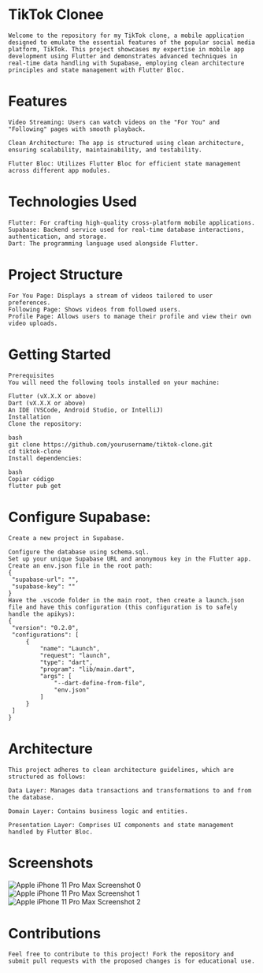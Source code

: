 # TikTok Clonee
    Welcome to the repository for my TikTok clone, a mobile application designed to emulate the essential features of the popular social media platform, TikTok. This project showcases my expertise in mobile app development using Flutter and demonstrates advanced techniques in real-time data handling with Supabase, employing clean architecture principles and state management with Flutter Bloc.

# Features

    Video Streaming: Users can watch videos on the "For You" and "Following" pages with smooth playback.

    Clean Architecture: The app is structured using clean architecture, ensuring scalability, maintainability, and testability.

    Flutter Bloc: Utilizes Flutter Bloc for efficient state management across different app modules.

# Technologies Used
    Flutter: For crafting high-quality cross-platform mobile applications.
    Supabase: Backend service used for real-time database interactions, authentication, and storage.
    Dart: The programming language used alongside Flutter.
# Project Structure
    For You Page: Displays a stream of videos tailored to user preferences.
    Following Page: Shows videos from followed users.
    Profile Page: Allows users to manage their profile and view their own video uploads.

# Getting Started
    Prerequisites
    You will need the following tools installed on your machine:

    Flutter (vX.X.X or above)
    Dart (vX.X.X or above)
    An IDE (VSCode, Android Studio, or IntelliJ)
    Installation
    Clone the repository:

    bash
    git clone https://github.com/yourusername/tiktok-clone.git
    cd tiktok-clone
    Install dependencies:

    bash
    Copiar código
    flutter pub get

# Configure Supabase:

    Create a new project in Supabase.

    Configure the database using schema.sql.
    Set up your unique Supabase URL and anonymous key in the Flutter app.
    Create an env.json file in the root path:
    {
     "supabase-url": "",
     "supabase-key": ""
    }
    Have the .vscode folder in the main root, then create a launch.json file and have this configuration (this configuration is to safely handle the apikys):
    {
     "version": "0.2.0",
     "configurations": [
         {
             "name": "Launch",
             "request": "launch",
             "type": "dart",
             "program": "lib/main.dart",
             "args": [
                 "--dart-define-from-file",
                 "env.json"
             ]
         }
     ]
    }


# Architecture
    This project adheres to clean architecture guidelines, which are structured as follows:

    Data Layer: Manages data transactions and transformations to and from the database.

    Domain Layer: Contains business logic and entities.

    Presentation Layer: Comprises UI components and state management handled by Flutter Bloc.

# Screenshots
![Apple iPhone 11 Pro Max Screenshot 0](https://github.com/DevLuiscode/tiktokclone/assets/146896025/f3bde70e-17f1-4b4b-860d-7783a10ff887)
![Apple iPhone 11 Pro Max Screenshot 1](https://github.com/DevLuiscode/tiktokclone/assets/146896025/54b260e5-afc7-4450-8683-290fdcf22439)
![Apple iPhone 11 Pro Max Screenshot 2](https://github.com/DevLuiscode/tiktokclone/assets/146896025/e74495d2-78c0-443e-8057-3ebdc737f377)


# Contributions
    Feel free to contribute to this project! Fork the repository and submit pull requests with the proposed changes is for educational use.
